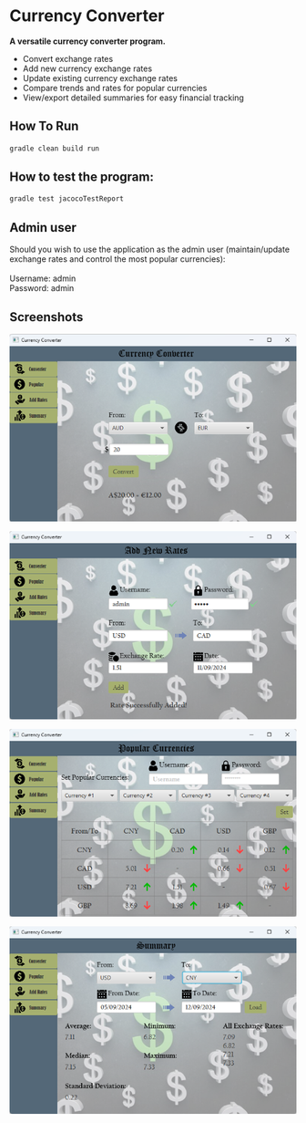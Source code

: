 # Currency Converter

**A versatile currency converter program.**

* Convert exchange rates
* Add new currency exchange rates
* Update existing currency exchange rates
* Compare trends and rates for popular currencies
* View/export detailed summaries for easy financial tracking

## How To Run

```bash
gradle clean build run
```

## How to test the program:

```bash
gradle test jacocoTestReport
```

## Admin user
Should you wish to use the application as the admin user (maintain/update exchange rates and control the most popular currencies):  
<br>
Username: admin  
Password: admin

## Screenshots

<p align="center">
    <img src="https://github.com/bbat2575/CurrencyConverter/blob/main/images/ConverterPic1.png"/>
</p>
<p align="center">
    <img src="https://github.com/bbat2575/CurrencyConverter/blob/main/images/ConverterPic2.png"/>
</p>
<p align="center">
    <img src="https://github.com/bbat2575/CurrencyConverter/blob/main/images/ConverterPic3.png"/>
</p>
<p align="center">
    <img src="https://github.com/bbat2575/CurrencyConverter/blob/main/images/ConverterPic4.png"/>
</p>


